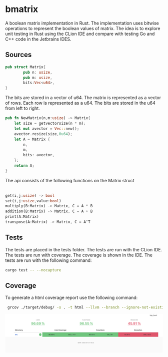 # bmatrix
A boolean matrix implementation in Rust.  The implementation uses bitwise operations to represent 
the boolean values of matrix.  The idea is to explore unit testing in Rust using the CLion IDE and compare with testing 
Go and C++ code in the Jetbrains IDES.

## Sources
```rust
pub struct Matrix{
        pub n: usize,
        pub m: usize,
        bits:Vec<u64>,
}
```

The bits are stored in  a vector of u64.  The matrix is represented as a vector of rows.  Each row is represented as a u64.
The bits are stored in the u64 from left to right.  
```rust
pub fn NewMatrix(n,m:usize) -> Matrix{
    let size = getvectorsize(n * m);
    let mut avector = Vec::new();
    avector.resize(size,0u64);
    let A = Matrix {
        n,
        m,
        bits: avector,
    };
    return A;
}
```

The api consists of the following functions on the Matrix struct
```rust

get(i,j:usize) -> bool
set(i,j:usize,value:bool)
multiply(B:Matrix) -> Matrix, C = A * B
addition(B:Matrix) -> Matrix, C = A + B
print(A:Matrix)
transpose(A:Matrix) -> Matrix, C = A^T
```

## Tests
The tests are placed in the tests folder.  The tests are run with the CLion IDE.  The tests are run with coverage.  The coverage
is shown in the IDE.  The tests are run with the following command:
```bash 
cargo test -- --nocapture
```

## Coverage
To generate a html coverage report use the following command:
```bash
 grcov ./target/debug/ -s . -t html --llvm --branch --ignore-not-existing -o ./target/debug/coverage/
```

![Coverage report](coverage.png)



